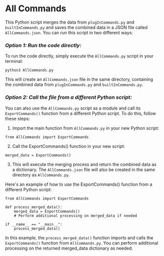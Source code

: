 # **All Commands**
This Python script merges the data from `plugInCommands.py` and `builtInCommands.py` and saves the combined data in a JSON file called `AllCommands.json`. You can run this script in two different ways:

### *Option 1: Run the code directly:*
To run the code directly, simply execute the `AllCommands.py` script in your terminal:
```
python3 AllCommands.py
```
This will create an `AllCommands.json` file in the same directory, containing the combined data from `plugInCommands.py` and `builtInCommands.py`.

### *Option 2: Call the file from a different Python script:*
You can also use the `AllCommands.py` script as a module and call its `ExportCommands()` function from a different Python script. To do this, follow these steps:

1. Import the main function from `AllCommands.py` in your new Python script:
```
from AllCommands import ExportCommands
```
2. Call the ExportCommands() function in your new script:
```
merged_data = ExportCommands()
```
3. This will execute the merging process and return the combined data as a dictionary. The `AllCommands.json` file will also be created in the same directory as `AllCommands.py`.

Here's an example of how to use the ExportCommands() function from a different Python script:
```
from AllCommands import ExportCommands

def process_merged_data():
    merged_data = ExportCommands()
    # Perform additional processing on merged_data if needed

if __name__ == "__main__":
    process_merged_data()
```
In this example, the `process_merged_data()` function imports and calls the `ExportCommands()` function from `AllCommands.py`. You can perform additional processing on the returned merged_data dictionary as needed.

